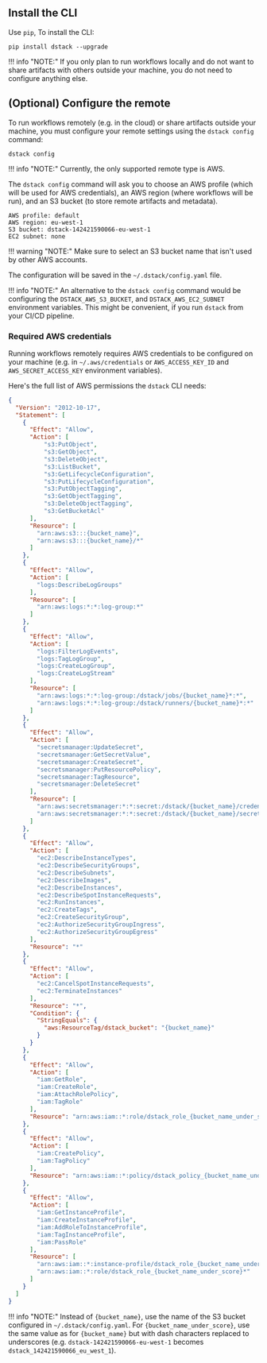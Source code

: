 ## Install the CLI

Use `pip`, To install the CLI:

```shell hl_lines="1"
pip install dstack --upgrade
```

!!! info "NOTE:"
    If you only plan to run workflows locally and do not want to share artifacts with others outside your machine, you do
    not need to configure anything else.

## (Optional) Configure the remote

To run workflows remotely (e.g. in the cloud) or share artifacts outside your machine, you must configure your remote 
settings using the `dstack config` command:

```shell hl_lines="1"
dstack config
```

!!! info "NOTE:"
    Currently, the only supported remote type is AWS. 

The `dstack config` command will ask you to choose an AWS profile (which will be used for AWS credentials), an AWS region (where
workflows will be run), and an S3 bucket (to store remote artifacts and metadata).

```shell
AWS profile: default
AWS region: eu-west-1
S3 bucket: dstack-142421590066-eu-west-1
EC2 subnet: none
```

!!! warning "NOTE:"
    Make sure to select an S3 bucket name that isn't used by other AWS accounts.

The configuration will be saved in the `~/.dstack/config.yaml` file.

!!! info "NOTE:"
    An alternative to the `dstack config` command would be configuring the `DSTACK_AWS_S3_BUCKET`,
    and `DSTACK_AWS_EC2_SUBNET` environment variables.
    This might be convenient, if you run `dstack` from your CI/CD pipeline.

[//]: # (TODO: Describe `dstack config --install`)  

### Required AWS credentials

Running workflows remotely requires AWS credentials to be configured on your machine
(e.g. in `~/.aws/credentials` or `AWS_ACCESS_KEY_ID` and `AWS_SECRET_ACCESS_KEY` environment variables).

Here's the full list of AWS permissions the `dstack` CLI needs:

```json
{
  "Version": "2012-10-17",
  "Statement": [
    {
      "Effect": "Allow",
      "Action": [
          "s3:PutObject",
          "s3:GetObject",
          "s3:DeleteObject",
          "s3:ListBucket",
          "s3:GetLifecycleConfiguration",
          "s3:PutLifecycleConfiguration",
          "s3:PutObjectTagging",
          "s3:GetObjectTagging",
          "s3:DeleteObjectTagging",
          "s3:GetBucketAcl"
      ],
      "Resource": [
        "arn:aws:s3:::{bucket_name}",
        "arn:aws:s3:::{bucket_name}/*"
      ]
    },
    {
      "Effect": "Allow",
      "Action": [
        "logs:DescribeLogGroups"
      ],
      "Resource": [
        "arn:aws:logs:*:*:log-group:*"
      ]
    },
    {
      "Effect": "Allow",
      "Action": [
        "logs:FilterLogEvents",
        "logs:TagLogGroup",
        "logs:CreateLogGroup",
        "logs:CreateLogStream"
      ],
      "Resource": [
        "arn:aws:logs:*:*:log-group:/dstack/jobs/{bucket_name}*:*",
        "arn:aws:logs:*:*:log-group:/dstack/runners/{bucket_name}*:*"
      ]
    },
    {
      "Effect": "Allow",
      "Action": [
        "secretsmanager:UpdateSecret",
        "secretsmanager:GetSecretValue",
        "secretsmanager:CreateSecret",
        "secretsmanager:PutResourcePolicy",
        "secretsmanager:TagResource",
        "secretsmanager:DeleteSecret"
      ],
      "Resource": [
        "arn:aws:secretsmanager:*:*:secret:/dstack/{bucket_name}/credentials/*",
        "arn:aws:secretsmanager:*:*:secret:/dstack/{bucket_name}/secrets/*"
      ]
    },
    {
      "Effect": "Allow",
      "Action": [
        "ec2:DescribeInstanceTypes",
        "ec2:DescribeSecurityGroups",
        "ec2:DescribeSubnets",
        "ec2:DescribeImages",
        "ec2:DescribeInstances",
        "ec2:DescribeSpotInstanceRequests",
        "ec2:RunInstances",
        "ec2:CreateTags",
        "ec2:CreateSecurityGroup",
        "ec2:AuthorizeSecurityGroupIngress",
        "ec2:AuthorizeSecurityGroupEgress"
      ],
      "Resource": "*"
    },
    {
      "Effect": "Allow",
      "Action": [
        "ec2:CancelSpotInstanceRequests",
        "ec2:TerminateInstances"
      ],
      "Resource": "*",
      "Condition": {
        "StringEquals": {
          "aws:ResourceTag/dstack_bucket": "{bucket_name}"
        }
      }
    },
    {
      "Effect": "Allow",
      "Action": [
        "iam:GetRole",
        "iam:CreateRole",
        "iam:AttachRolePolicy",
        "iam:TagRole"
      ],
      "Resource": "arn:aws:iam::*:role/dstack_role_{bucket_name_under_score}*"
    },
    {
      "Effect": "Allow",
      "Action": [
        "iam:CreatePolicy",
        "iam:TagPolicy"
      ],
      "Resource": "arn:aws:iam::*:policy/dstack_policy_{bucket_name_under_score}*"
    },
    {
      "Effect": "Allow",
      "Action": [
        "iam:GetInstanceProfile",
        "iam:CreateInstanceProfile",
        "iam:AddRoleToInstanceProfile",
        "iam:TagInstanceProfile",
        "iam:PassRole"
      ],
      "Resource": [
        "arn:aws:iam::*:instance-profile/dstack_role_{bucket_name_under_score}*",
        "arn:aws:iam::*:role/dstack_role_{bucket_name_under_score}*"
      ]
    }
  ]
}
```

!!! info "NOTE:"
    Instead of `{bucket_name}`, use the name of the S3 bucket configured in `~/.dstack/config.yaml`.
    For `{bucket_name_under_score}`, use the same value as for `{bucket_name}` but with dash characters 
    replaced to underscores (e.g. `dstack-142421590066-eu-west-1` becomes `dstack_142421590066_eu_west_1`).